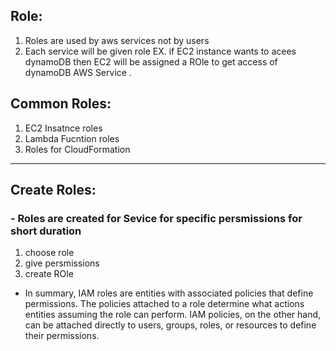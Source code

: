 
## Role:

1) Roles are used by aws services not by users
2) Each service will be given role EX. if EC2 instance wants to acees dynamoDB
   then EC2 will be assigned a ROle to get access of dynamoDB AWS Service .

## Common Roles:

1) EC2 Insatnce roles
2) Lambda Fucntion roles
3) Roles for CloudFormation

---

## Create Roles:

### - Roles are created for Sevice for specific persmissions for short duration
1) choose role
2) give persmissions
3) create ROle

- In summary, IAM roles are entities with associated policies that define permissions. The policies attached to a role determine what actions entities assuming the role can perform. IAM policies, on the other hand, can be attached directly to users, groups, roles, or resources to define their permissions.